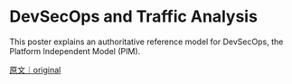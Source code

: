 
# DevSecOps and Traffic Analysis

This poster explains an authoritative reference model for DevSecOps, the Platform Independent Model (PIM).

[原文｜original](https://insights.sei.cmu.edu/library/devsecops-and-traffic-analysis/)
        